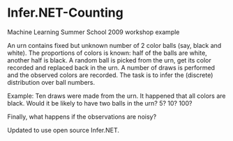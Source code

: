# Infer.NET-Counting
Machine Learning Summer School 2009 workshop example

An urn contains fixed but unknown number of 2 color balls (say, black and white). The proportions of colors is known: half of the balls are white, another half is black. A random ball is picked from the urn, get its color recorded and replaced back in the urn. A number of draws is performed and the observed colors are recorded. The task is to infer the (discrete) distribution over ball numbers.

Example: Ten draws were made from the urn. It happened that all colors are black. Would it be likely to have two balls in the urn? 5? 10? 100?

Finally, what happens if the observations are noisy?

Updated to use open source Infer.NET.

